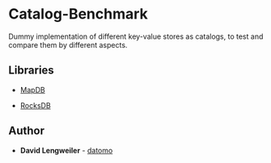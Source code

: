 # Catalog-Benchmark

Dummy implementation of different key-value stores as catalogs, to test and compare them by different aspects.


## Libraries

* [MapDB](http://www.mapdb.org/)

* [RocksDB](https://rocksdb.org/)


## Author

* **David Lengweiler**  - [datomo](https://github.com/datomo)






